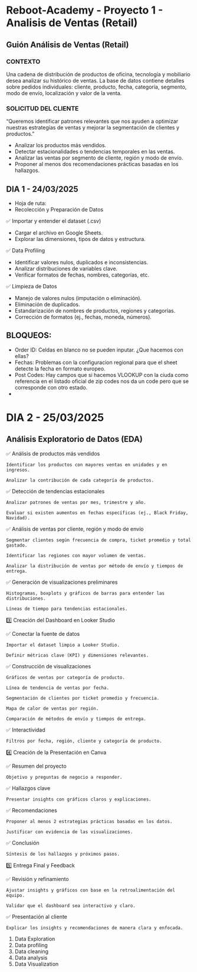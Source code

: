 # Reboot-Academy - Proyecto 1 - Analisis de Ventas (Retail)

## Guión Análisis de Ventas (Retail)

### CONTEXTO
Una cadena de distribución de productos de oficina, tecnología y mobiliario desea analizar su histórico de ventas. La base de datos contiene detalles sobre pedidos individuales: cliente, producto, fecha, categoría, segmento, modo de envío, localización y valor de la venta.

### SOLICITUD DEL CLIENTE

“Queremos identificar patrones relevantes que nos ayuden a optimizar nuestras estrategias de ventas y mejorar la segmentación de clientes y productos.”

- Analizar los productos más vendidos.
- Detectar estacionalidades o tendencias temporales en las ventas.
- Analizar las ventas por segmento de cliente, región y modo de envío.
- Proponer al menos dos recomendaciones prácticas basadas en los hallazgos.

## DIA 1 - 24/03/2025

- Hoja de ruta:
- Recolección y Preparación de Datos

✅ Importar y entender el dataset (.csv)

- Cargar el archivo en Google Sheets.
- Explorar las dimensiones, tipos de datos y estructura.

✅ Data Profiling

- Identificar valores nulos, duplicados e inconsistencias.
- Analizar distribuciones de variables clave.
- Verificar formatos de fechas, nombres, categorías, etc.

✅ Limpieza de Datos

- Manejo de valores nulos (imputación o eliminación).
- Eliminación de duplicados.
- Estandarización de nombres de productos, regiones y categorías.
- Corrección de formatos (ej., fechas, moneda, números).

## BLOQUEOS:
- Order ID: Celdas en blanco no se pueden inputar. ¿Que hacemos con ellas?
- Fechas: Problemas con la configuracion regional para que el sheet detecte la fecha en formato europeo.
- Post Codes: Hay campos que si hacemos VLOOKUP con la ciuda como referencia en el listado oficial de zip codes nos da un code pero que se corresponde con otro estado.
-  
 
# DIA 2 - 25/03/2025

## Análisis Exploratorio de Datos (EDA)

✅ Análisis de productos más vendidos

    Identificar los productos con mayores ventas en unidades y en ingresos.

    Analizar la contribución de cada categoría de productos.

✅ Detección de tendencias estacionales

    Analizar patrones de ventas por mes, trimestre y año.

    Evaluar si existen aumentos en fechas específicas (ej., Black Friday, Navidad).

✅ Análisis de ventas por cliente, región y modo de envío

    Segmentar clientes según frecuencia de compra, ticket promedio y total gastado.

    Identificar las regiones con mayor volumen de ventas.

    Analizar la distribución de ventas por método de envío y tiempos de entrega.

✅ Generación de visualizaciones preliminares

    Histogramas, boxplots y gráficos de barras para entender las distribuciones.

    Líneas de tiempo para tendencias estacionales.

3️⃣ Creación del Dashboard en Looker Studio

✅ Conectar la fuente de datos

    Importar el dataset limpio a Looker Studio.

    Definir métricas clave (KPI) y dimensiones relevantes.

✅ Construcción de visualizaciones

    Gráficos de ventas por categoría de producto.

    Línea de tendencia de ventas por fecha.

    Segmentación de clientes por ticket promedio y frecuencia.

    Mapa de calor de ventas por región.

    Comparación de métodos de envío y tiempos de entrega.

✅ Interactividad

    Filtros por fecha, región, cliente y categoría de producto.

4️⃣ Creación de la Presentación en Canva

✅ Resumen del proyecto

    Objetivo y preguntas de negocio a responder.

✅ Hallazgos clave

    Presentar insights con gráficos claros y explicaciones.

✅ Recomendaciones

    Proponer al menos 2 estrategias prácticas basadas en los datos.

    Justificar con evidencia de las visualizaciones.

✅ Conclusión

    Síntesis de los hallazgos y próximos pasos.

5️⃣ Entrega Final y Feedback

✅ Revisión y refinamiento

    Ajustar insights y gráficos con base en la retroalimentación del equipo.

    Validar que el dashboard sea interactivo y claro.

✅ Presentación al cliente

    Explicar los insights y recomendaciones de manera clara y enfocada.



1. Data Exploration
2. Data  profiling
3. Data cleaning
4. Data analysis
5. Data Visualization
